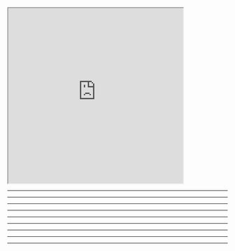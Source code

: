 

<iframe src="https://editor.p5js.org/morfant/embed/SJr705Gz4" width="400" height="400"></iframe>

-------------------------
-------------------------
-------------------------








-------------------------
-------------------------
-------------------------










-------------------------
-------------------------
-------------------------

